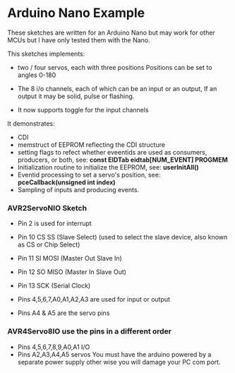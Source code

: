# Arduino Nano Example

These sketches are written for an Arduino Nano but may work for other MCUs but I have only tested them with the Nano.

This sketches implements:
* two / four servos, each with three positions
   Positions can be set to angles 0-180
   
* The 8 i/o channels, each of which can be an input or an output,
   If an output it may be solid, pulse or flashing.

* It now supports toggle for the input channels

It demonstrates: 
* CDI
* memstruct of EEPROM reflecting the CDI structure
* setting flags to refect whether eveentids are used as consumers, producers, or both, see: **const EIDTab eidtab[NUM_EVENT] PROGMEM**
* Initialization routine to initialize the EEPROM, see: **userInitAll()**
* Eventid processing to set a servo's position, see: **pceCallback(unsigned int index)**
* Sampling of inputs and producing events.

### AVR2ServoNIO Sketch
  - Pin 2 is used for interrupt
  - Pin 10 CS SS (Slave Select) (used to select the slave device, also known as CS or Chip Select)
  - Pin 11 SI MOSI (Master Out Slave In)
  - Pin 12 SO MISO (Master In Slave Out)
  - Pin 13 SCK (Serial Clock)

  - Pins 4,5,6,7,A0,A1,A2,A3 are used for input or output
  - Pins A4 & A5 are the servo pins

### AVR4Servo8IO use the pins in a different order
  - Pins 4,5,6,7,8,9,A0,A1 I/O
  - Pins A2,A3,A4,A5 servos
You must have the arduino powered by a separate power supply other wise you will damage your PC com port.
